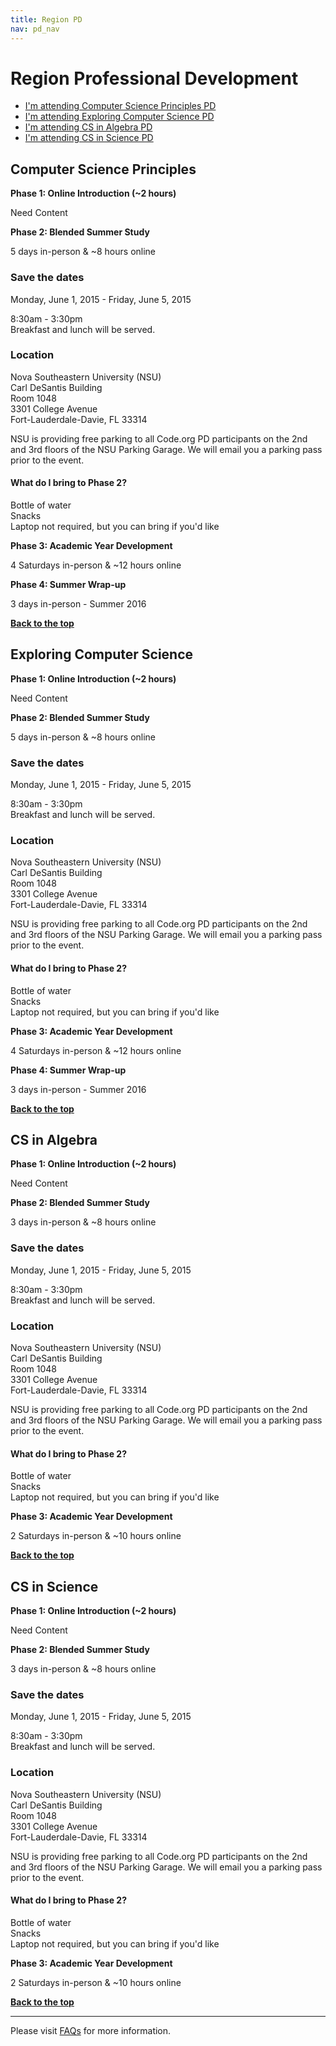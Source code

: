 ```yaml
---
title: Region PD
nav: pd_nav
---
```

<a id="top"></a>

# Region Professional Development

- [I'm attending Computer Science Principles PD](#csp)
- [I'm attending Exploring Computer Science PD](#ecs)
- [I'm attending CS in Algebra PD](#algebra)
- [I'm attending CS in Science PD](#science)

<a id="csp"></a>
## Computer Science Principles

**Phase 1: Online Introduction (~2 hours)**

Need Content

**Phase 2: Blended Summer Study**

5 days in-person & ~8 hours online

### Save the dates

Monday, June 1, 2015 - Friday, June 5, 2015

8:30am - 3:30pm
<br />
Breakfast and lunch will be served. 

### Location

Nova Southeastern University (NSU)
<br />
Carl DeSantis Building
<br />
Room 1048
<br />
3301 College Avenue
<br />
Fort-Lauderdale-Davie, FL 33314
<br />

NSU is providing free parking to all Code.org PD participants on the 2nd and 3rd floors of the NSU Parking Garage. We will email you a parking pass prior to the event.

#### What do I bring to Phase 2? ####
Bottle of water
<br />
Snacks
<br />
Laptop not required, but you can bring if you'd like

**Phase 3: Academic Year Development**

4 Saturdays in-person & ~12 hours online

**Phase 4: Summer Wrap-up**

3 days in-person - Summer 2016

[**Back to the top**](#top)

<a id="ecs"></a>

## Exploring Computer Science

**Phase 1: Online Introduction (~2 hours)**

Need Content

**Phase 2: Blended Summer Study**

5 days in-person & ~8 hours online

### Save the dates

Monday, June 1, 2015 - Friday, June 5, 2015

8:30am - 3:30pm
<br />
Breakfast and lunch will be served. 

### Location

Nova Southeastern University (NSU)
<br />
Carl DeSantis Building
<br />
Room 1048
<br />
3301 College Avenue
<br />
Fort-Lauderdale-Davie, FL 33314
<br />

NSU is providing free parking to all Code.org PD participants on the 2nd and 3rd floors of the NSU Parking Garage. We will email you a parking pass prior to the event.

#### What do I bring to Phase 2? ####
Bottle of water
<br />
Snacks
<br />
Laptop not required, but you can bring if you'd like

**Phase 3: Academic Year Development**

4 Saturdays in-person & ~12 hours online

**Phase 4: Summer Wrap-up**

3 days in-person - Summer 2016

[**Back to the top**](#top)


<a id="algebra"></a>

## CS in Algebra

**Phase 1: Online Introduction (~2 hours)**

Need Content

**Phase 2: Blended Summer Study**

3 days in-person & ~8 hours online

### Save the dates

Monday, June 1, 2015 - Friday, June 5, 2015

8:30am - 3:30pm
<br />
Breakfast and lunch will be served. 

### Location

Nova Southeastern University (NSU)
<br />
Carl DeSantis Building
<br />
Room 1048
<br />
3301 College Avenue
<br />
Fort-Lauderdale-Davie, FL 33314
<br />

NSU is providing free parking to all Code.org PD participants on the 2nd and 3rd floors of the NSU Parking Garage. We will email you a parking pass prior to the event.

#### What do I bring to Phase 2? ####
Bottle of water
<br />
Snacks
<br />
Laptop not required, but you can bring if you'd like

**Phase 3: Academic Year Development**

2 Saturdays in-person & ~10 hours online

[**Back to the top**](#top)

<a id="science"></a>

## CS in Science

**Phase 1: Online Introduction (~2 hours)**

Need Content

**Phase 2: Blended Summer Study**

3 days in-person & ~8 hours online

### Save the dates

Monday, June 1, 2015 - Friday, June 5, 2015

8:30am - 3:30pm
<br />
Breakfast and lunch will be served. 

### Location

Nova Southeastern University (NSU)
<br />
Carl DeSantis Building
<br />
Room 1048
<br />
3301 College Avenue
<br />
Fort-Lauderdale-Davie, FL 33314
<br />

NSU is providing free parking to all Code.org PD participants on the 2nd and 3rd floors of the NSU Parking Garage. We will email you a parking pass prior to the event.

#### What do I bring to Phase 2? ####
Bottle of water
<br />
Snacks
<br />
Laptop not required, but you can bring if you'd like

**Phase 3: Academic Year Development**

2 Saturdays in-person & ~10 hours online

[**Back to the top**](#top)

----------
Please visit [FAQs](/educate/pd/faq) for more information.

<br />
<br />